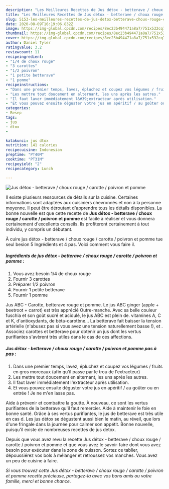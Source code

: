 ```yaml
---
description: "Les Meilleures Recettes de Jus détox - betterave / choux rouge / carotte / poivron et pomme"
title: "Les Meilleures Recettes de Jus détox - betterave / choux rouge / carotte / poivron et pomme"
slug: 5153-les-meilleures-recettes-de-jus-detox-betterave-choux-rouge-carotte-poivron-et-pomme
date: 2020-08-09T16:19:06.832Z
image: https://img-global.cpcdn.com/recipes/8ec23b494471a8a7/751x532cq70/jus-detox-betterave-choux-rouge-carotte-poivron-et-pomme-photo-principale-de-la-recette.jpg
thumbnail: https://img-global.cpcdn.com/recipes/8ec23b494471a8a7/751x532cq70/jus-detox-betterave-choux-rouge-carotte-poivron-et-pomme-photo-principale-de-la-recette.jpg
cover: https://img-global.cpcdn.com/recipes/8ec23b494471a8a7/751x532cq70/jus-detox-betterave-choux-rouge-carotte-poivron-et-pomme-photo-principale-de-la-recette.jpg
author: Daniel Tyler
ratingvalue: 3.2
reviewcount: 11
recipeingredient:
- "1/4 de choux rouge"
- "3 carottes"
- "1/2 poivron"
- "1 petite betterave"
- "1 pomme"
recipeinstructions:
- "Dans une premier temps, lavez, épluchez et coupez vos légumes / fruits en gros morceaux (afin qu&#39;il passe par le trou de l&#39;extracteur)"
- "Les mettre tout doucement en alternant, les uns après les autres."
- "Il faut laver immédiatement l&#39;extracteur après utilisation."
- "Et vous pouvez ensuite déguster votre jus en apéritif / au goûter ou en entrée ! Je ne m&#39;en lasse pas."
categories:
- Resep
tags:
- jus
- dtox
- 

katakunci: jus dtox  
nutrition: 141 calories
recipecuisine: Indonesian
preptime: "PT40M"
cooktime: "PT31M"
recipeyield: "2"
recipecategory: Lunch

---
```



![Jus détox - betterave / choux rouge / carotte / poivron et pomme](https://img-global.cpcdn.com/recipes/8ec23b494471a8a7/751x532cq70/jus-detox-betterave-choux-rouge-carotte-poivron-et-pomme-photo-principale-de-la-recette.jpg)

Il existe plusieurs ressources de détails sur la cuisine. Certaines informations sont adaptées aux cuisiniers chevronnés et non à la personne moyenne. Il peut être déroutant d'apprendre tous les détails disponibles. La bonne nouvelle est que cette recette de <strong> Jus détox - betterave / choux rouge / carotte / poivron et pomme </strong> est facile à réaliser et vous donnera certainement d'excellents conseils. Ils profiteront certainement à tout individu, y compris un débutant.

<!--inarticleads1-->

À cuire jus détox - betterave / choux rouge / carotte / poivron et pomme tue seul besion 5 Ingrédients et 4 pas. Voici comment vous faire il.

##### Ingrédients de jus détox - betterave / choux rouge / carotte / poivron et pomme :

1. Vous avez besoin 1/4 de choux rouge
1. Fournir 3 carottes
1. Préparer 1/2 poivron
1. Fournir 1 petite betterave
1. Fournir 1 pomme


Jus ABC - Carotte, betterave rouge et pomme. Le jus ABC ginger (apple + beetroot + carrot) est très apprécié Outre-manche. Avec sa belle couleur fuschia et son goût sucré et acidulé, le jus ABC est plein de. vitamines A, C et K, d&#39;antioxydants, de béta-carotène… La betterave fait baisser la tension artérielle (n&#39;abusez pas si vous avez une tension naturellement basse !), et . Associez carottes et betterave pour obtenir un jus dont les vertus purifiantes s&#39;avèrent très utiles dans le cas de ces affections. 

<!--inarticleads2-->

##### Jus détox - betterave / choux rouge / carotte / poivron et pomme pas à pas :

1. Dans une premier temps, lavez, épluchez et coupez vos légumes / fruits en gros morceaux (afin qu&#39;il passe par le trou de l&#39;extracteur)
1. Les mettre tout doucement en alternant, les uns après les autres.
1. Il faut laver immédiatement l&#39;extracteur après utilisation.
1. Et vous pouvez ensuite déguster votre jus en apéritif / au goûter ou en entrée ! Je ne m&#39;en lasse pas.


Aide à prévenir et combattre la goutte. À nouveau, ce sont les vertus purifiantes de la betterave qu&#39;il faut remercier. Aide à maintenir le foie en bonne santé. Grâce à ses vertus purifiantes, le jus de betterave est très utile en cas d. Les jus détox se dégustent aussi bien le matin, au réveil, que lors d&#39;une fringale dans la journée pour calmer son appétit. Bonne nouvelle, puisqu&#39;il existe de nombreuses recettes de jus detox. 

<!--inarticleads1-->

<p>
Depuis que vous avez revu la recette Jus détox - betterave / choux rouge / carotte / poivron et pomme et que vous avez le savoir-faire dont vous avez besoin pour exécuter dans la zone de cuisson. Sortez ce tablier, dépoussiérez vos bols à mélanger et retroussez vos manches. Vous avez un peu de cuisine à faire.
</p>

<p>
<i>Si vous trouvez cette Jus détox - betterave / choux rouge / carotte / poivron et pomme recette précieuse, partagez-la avec vos bons amis ou votre famille, merci et bonne chance.</i>
</p>
